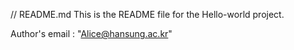 // README.md
This is the README file for the Hello-world project.

Author's email : "Alice@hansung.ac.kr"
